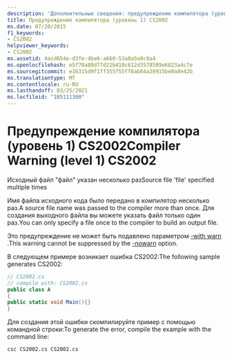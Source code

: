 ```yaml
---
description: 'Дополнительные сведения: предупреждение компилятора (уровень 1) CS2002'
title: Предупреждение компилятора (уровень 1) CS2002
ms.date: 07/20/2015
f1_keywords:
- CS2002
helpviewer_keywords:
- CS2002
ms.assetid: 4acd054e-d3fe-4be6-a660-53a0a5e8c6a4
ms.openlocfilehash: e5f70a80d77d22b418c612d3578589e6823a4c7e
ms.sourcegitcommit: e16315d9f1ff355f55ff8ab84a28915be0a8e42b
ms.translationtype: MT
ms.contentlocale: ru-RU
ms.lasthandoff: 03/25/2021
ms.locfileid: "105111300"
---
```

# <a name="compiler-warning-level-1-cs2002"></a><span data-ttu-id="f8989-103">Предупреждение компилятора (уровень 1) CS2002</span><span class="sxs-lookup"><span data-stu-id="f8989-103">Compiler Warning (level 1) CS2002</span></span>

<span data-ttu-id="f8989-104">Исходный файл "файл" указан несколько раз</span><span class="sxs-lookup"><span data-stu-id="f8989-104">Source file 'file' specified multiple times</span></span>  
  
 <span data-ttu-id="f8989-105">Имя файла исходного кода было передано в компилятор несколько раз.</span><span class="sxs-lookup"><span data-stu-id="f8989-105">A source file name was passed to the compiler more than once.</span></span> <span data-ttu-id="f8989-106">Для создания выходного файла вы можете указать файл только один раз.</span><span class="sxs-lookup"><span data-stu-id="f8989-106">You can only specify a file once to the compiler to build an output file.</span></span>  
  
 <span data-ttu-id="f8989-107">Это предупреждение не может быть подавлено параметром [-with warn](../language-reference/compiler-options/errors-warnings.md) .</span><span class="sxs-lookup"><span data-stu-id="f8989-107">This warning cannot be suppressed by the [-nowarn](../language-reference/compiler-options/errors-warnings.md) option.</span></span>  
  
 <span data-ttu-id="f8989-108">В следующем примере возникает ошибка CS2002:</span><span class="sxs-lookup"><span data-stu-id="f8989-108">The following sample generates CS2002:</span></span>  
  
```csharp  
// CS2002.cs  
// compile with: CS2002.cs  
public class A  
{  
public static void Main(){}  
}  
```  
  
 <span data-ttu-id="f8989-109">Для создания этой ошибки скомпилируйте пример с помощью командной строки:</span><span class="sxs-lookup"><span data-stu-id="f8989-109">To generate the error, compile the example with the command line:</span></span>  
  
```console  
csc CS2002.cs CS2002.cs  
```
